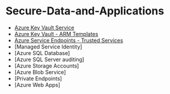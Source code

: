 # Secure-Data-and-Applications

- [Azure Key Vault Service](https://github.com/earkevin11/Azure-Key-Vault-Service)<br>
- [Azure Key Vault - ARM Templates](https://github.com/earkevin11/ARM-Templates-)
- [Azure Service Endpoints - Trusted Services ](https://github.com/earkevin11/Azure-Service-Endpoints)
- [Managed Service Identity]
- [Azure SQL Database]
- [Azure SQL Server auditing]
- [Azure Storage Accounts]
- [Azure Blob Service]
- [Private Endpoints]
- [Azure Web Apps]
